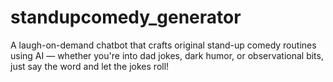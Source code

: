 # standupcomedy_generator
A laugh-on-demand chatbot that crafts original stand-up comedy routines using AI — whether you're into dad jokes, dark humor, or observational bits, just say the word and let the jokes roll!
